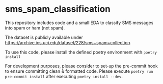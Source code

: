 # sms_spam_classification

This repository includes code and a small EDA to classify SMS messages into spam or ham (not spam).

The dataset is publicly available under https://archive.ics.uci.edu/dataset/228/sms+spam+collection.

To use this code, please install the defined poetry environment with
`poetry install`

For development purposes, please consider to set-up the pre-commit hook to ensure committing clean & formatted code.
Please execute
`poetry run pre-commit install`
after executing
`poetry install --dev`.